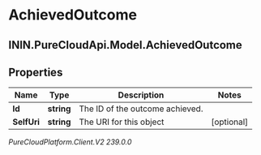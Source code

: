 # AchievedOutcome

## ININ.PureCloudApi.Model.AchievedOutcome

## Properties

|Name | Type | Description | Notes|
|------------ | ------------- | ------------- | -------------|
| **Id** | **string** | The ID of the outcome achieved. | |
| **SelfUri** | **string** | The URI for this object | [optional] |



_PureCloudPlatform.Client.V2 239.0.0_
